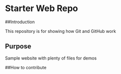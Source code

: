# Starter Web Repo

##Introduction

This repository is for showing how Git and GitHub work

## Purpose

Sample website with plenty of files for demos

##How to contribute